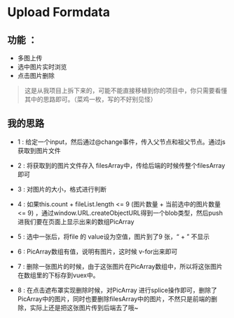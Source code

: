# Upload Formdata

## 功能 ：
* 多图上传
* 选中图片实时浏览
* 点击图片删除

> 这是从我项目上拆下来的，可能不能直接移植到你的项目中，你只需要看懂其中的思路即可。（菜鸡一枚，写的不好别见怪）

## 我的思路
* 1 : 给定一个input，然后通过@change事件，传入父节点和祖父节点。通过js获取到图片文件

* 2 : 将获取到的图片文件存入 filesArray中，传给后端的时候传整个filesArray即可

* 3 : 对图片的大小，格式进行判断

* 4 : 如果this.count + fileList.length <= 9 (图片数量 + 当前选中的图片数量 <= 9) ，通过window.URL.createObjectURL得到一个blob类型，然后push 进我们要在页面上显示出来的数组PicArray

* 5 : 选中一张后，将file 的 value设为空值，图片到了9 张，“ + ” 不显示

* 6 : PicArray数组有值，说明有图片，这时候 v-for出来即可

* 7 : 删除一张图片的时候，由于这张图片在PicArray数组中，所以将这张图片在数组里的下标存到vuex中。

* 8 : 在点击遮布罩实现删除时候，对PicArray 进行splice操作即可，删除了PicArray中的图片，同时也要删除filesArray中的图片，不然只是前端的删除，实际上还是把这张图片传到后端去了哦~

